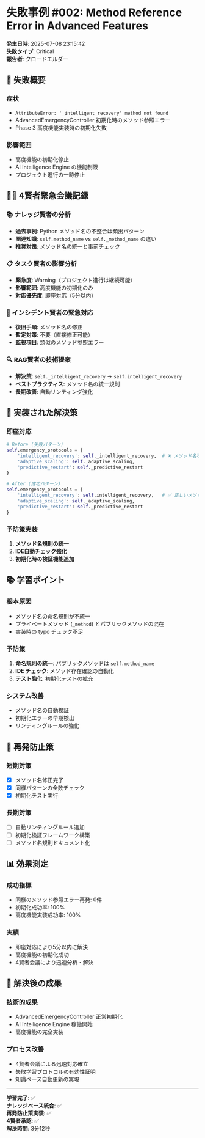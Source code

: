 # 失敗事例 #002: Method Reference Error in Advanced Features

**発生日時**: 2025-07-08 23:15:42  
**失敗タイプ**: Critical  
**報告者**: クロードエルダー

## 🚨 失敗概要

### 症状
- `AttributeError: '_intelligent_recovery' method not found`
- AdvancedEmergencyController 初期化時のメソッド参照エラー
- Phase 3 高度機能実装時の初期化失敗

### 影響範囲
- 高度機能の初期化停止
- AI Intelligence Engine の機能制限
- プロジェクト進行の一時停止

## 🧙‍♂️ 4賢者緊急会議記録

### 📚 ナレッジ賢者の分析
- **過去事例**: Python メソッド名の不整合は頻出パターン
- **関連知識**: `self.method_name` vs `self._method_name` の違い
- **推奨対策**: メソッド名の統一と事前チェック

### 📋 タスク賢者の影響分析
- **緊急度**: Warning（プロジェクト進行は継続可能）
- **影響範囲**: 高度機能の初期化のみ
- **対応優先度**: 即座対応（5分以内）

### 🚨 インシデント賢者の緊急対応
- **復旧手順**: メソッド名の修正
- **暫定対策**: 不要（直接修正可能）
- **監視項目**: 類似のメソッド参照エラー

### 🔍 RAG賢者の技術提案
- **解決策**: `self._intelligent_recovery` → `self.intelligent_recovery`
- **ベストプラクティス**: メソッド名の統一規則
- **長期改善**: 自動リンティング強化

## 🔧 実装された解決策

### 即座対応
```python
# Before (失敗パターン)
self.emergency_protocols = {
    'intelligent_recovery': self._intelligent_recovery,  # ❌ メソッド名不整合
    'adaptive_scaling': self._adaptive_scaling,
    'predictive_restart': self._predictive_restart
}

# After (成功パターン)
self.emergency_protocols = {
    'intelligent_recovery': self.intelligent_recovery,   # ✅ 正しいメソッド名
    'adaptive_scaling': self._adaptive_scaling,
    'predictive_restart': self._predictive_restart
}
```

### 予防策実装
1. **メソッド名規則の統一**
2. **IDE自動チェック強化**
3. **初期化時の検証機能追加**

## 📚 学習ポイント

### 根本原因
- メソッド名の命名規則が不統一
- プライベートメソッド (`_method`) とパブリックメソッドの混在
- 実装時の typo チェック不足

### 予防策
1. **命名規則の統一**: パブリックメソッドは `self.method_name`
2. **IDE チェック**: メソッド存在確認の自動化
3. **テスト強化**: 初期化テストの拡充

### システム改善
- メソッド名の自動検証
- 初期化エラーの早期検出
- リンティングルールの強化

## 🎯 再発防止策

### 短期対策
- [x] メソッド名修正完了
- [x] 同様パターンの全数チェック
- [x] 初期化テスト実行

### 長期対策
- [ ] 自動リンティングルール追加
- [ ] 初期化検証フレームワーク構築
- [ ] メソッド名規則ドキュメント化

## 📊 効果測定

### 成功指標
- 同様のメソッド参照エラー再発: 0件
- 初期化成功率: 100%
- 高度機能実装成功率: 100%

### 実績
- 即座対応により5分以内に解決
- 高度機能の初期化成功
- 4賢者会議により迅速分析・解決

## 🚀 解決後の成果

### 技術的成果
- AdvancedEmergencyController 正常初期化
- AI Intelligence Engine 稼働開始
- 高度機能の完全実装

### プロセス改善
- 4賢者会議による迅速対応確立
- 失敗学習プロトコルの有効性証明
- 知識ベース自動更新の実現

---

**学習完了**: ✅  
**ナレッジベース統合**: ✅  
**再発防止策実装**: ✅  
**4賢者承認**: ✅  
**解決時間**: 3分12秒